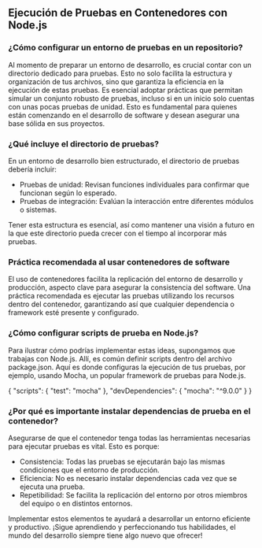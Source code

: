 <h2 align="left"> Ejecución de Pruebas en Contenedores con Node.js </h2>

<h3 align="left"> ¿Cómo configurar un entorno de pruebas en un repositorio? </h3>

<p align="left"> Al momento de preparar un entorno de desarrollo, es crucial contar con un directorio dedicado para pruebas. Esto no solo facilita la estructura y organización de tus archivos, sino que garantiza la eficiencia en la ejecución de estas pruebas. Es esencial adoptar prácticas que permitan simular un conjunto robusto de pruebas, incluso si en un inicio solo cuentas con unas pocas pruebas de unidad. Esto es fundamental para quienes están comenzando en el desarrollo de software y desean asegurar una base sólida en sus proyectos. </p>

<h3 align="left"> ¿Qué incluye el directorio de pruebas? </h3>

<p align="left"> En un entorno de desarrollo bien estructurado, el directorio de pruebas debería incluir:

* Pruebas de unidad: Revisan funciones individuales para confirmar que funcionan según lo esperado.
* Pruebas de integración: Evalúan la interacción entre diferentes módulos o sistemas.

Tener esta estructura es esencial, así como mantener una visión a futuro en la que este directorio pueda crecer con el tiempo al incorporar más pruebas. </p>

<h3 align="left"> Práctica recomendada al usar contenedores de software </h3>

<p align="left"> El uso de contenedores facilita la replicación del entorno de desarrollo y producción, aspecto clave para asegurar la consistencia del software. Una práctica recomendada es ejecutar las pruebas utilizando los recursos dentro del contenedor, garantizando así que cualquier dependencia o framework esté presente y configurado. </p>

<h3 align="left"> ¿Cómo configurar scripts de prueba en Node.js? </h3>

<p align="left"> Para ilustrar cómo podrías implementar estas ideas, supongamos que trabajas con Node.js. Allí, es común definir scripts dentro del archivo package.json. Aquí es donde configuras la ejecución de tus pruebas, por ejemplo, usando Mocha, un popular framework de pruebas para Node.js.

{
  "scripts": {
    "test": "mocha"
  },
  "devDependencies": {
    "mocha": "^9.0.0"
  }
}

</p>

<h3 align="left"> ¿Por qué es importante instalar dependencias de prueba en el contenedor? </h3>

<p align="left"> Asegurarse de que el contenedor tenga todas las herramientas necesarias para ejecutar pruebas es vital. Esto es porque:

* Consistencia: Todas las pruebas se ejecutarán bajo las mismas condiciones que el entorno de producción.
* Eficiencia: No es necesario instalar dependencias cada vez que se ejecuta una prueba.
* Repetibilidad: Se facilita la replicación del entorno por otros miembros del equipo o en distintos entornos.

Implementar estos elementos te ayudará a desarrollar un entorno eficiente y productivo. ¡Sigue aprendiendo y perfeccionando tus habilidades, el mundo del desarrollo siempre tiene algo nuevo que ofrecer!

</p>